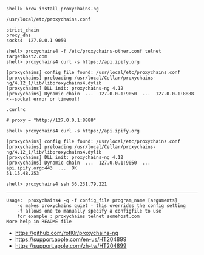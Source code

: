 
```
shell> brew install proxychains-ng
```

`/usr/local/etc/proxychains.conf`
```
strict_chain
proxy_dns
socks4  127.0.0.1 9050
```

```
shell> proxychains4 -f /etc/proxychains-other.conf telnet targethost2.com
shell> proxychains4 curl -s https://api.ipify.org
```

```
[proxychains] config file found: /usr/local/etc/proxychains.conf
[proxychains] preloading /usr/local/Cellar/proxychains-ng/4.12_1/lib/libproxychains4.dylib
[proxychains] DLL init: proxychains-ng 4.12
[proxychains] Dynamic chain  ...  127.0.0.1:9050  ...  127.0.0.1:8888 <--socket error or timeout!
```

`.curlrc`
```
# proxy = "http://127.0.0.1:8888"
```

```
shell> proxychains4 curl -s https://api.ipify.org
```
```
[proxychains] config file found: /usr/local/etc/proxychains.conf
[proxychains] preloading /usr/local/Cellar/proxychains-ng/4.12_1/lib/libproxychains4.dylib
[proxychains] DLL init: proxychains-ng 4.12
[proxychains] Dynamic chain  ...  127.0.0.1:9050  ...  api.ipify.org:443  ...  OK
51.15.48.253
```

```
shell> proxychains4 ssh 36.231.79.221
```

---

```
Usage:	proxychains4 -q -f config_file program_name [arguments]
	-q makes proxychains quiet - this overrides the config setting
	-f allows one to manually specify a configfile to use
	for example : proxychains telnet somehost.com
More help in README file
```

- https://github.com/rofl0r/proxychains-ng
- https://support.apple.com/en-us/HT204899
- https://support.apple.com/zh-tw/HT204899
